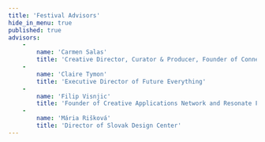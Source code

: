 ```yaml
---
title: 'Festival Advisors'
hide_in_menu: true
published: true
advisors:
    -
        name: 'Carmen Salas'
        title: 'Creative Director, Curator & Producer, Founder of Connecting The Dots'
    -
        name: 'Claire Tymon'
        title: 'Executive Director of Future Everything'
    -
        name: 'Filip Visnjic'
        title: 'Founder of Creative Applications Network and Resonate Festival'
    -
        name: 'Mária Rišková'
        title: 'Director of Slovak Design Center'
---
```



